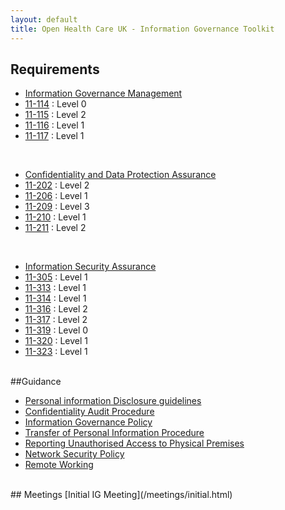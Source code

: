 ```yaml
---
layout: default
title: Open Health Care UK - Information Governance Toolkit
---
```


## Requirements

* [Information Governance Management](/information.governance.management/)
* [11-114](/information.governance.management/11-114/) : Level 0
* [11-115](/information.governance.management/11-115/) : Level 2
* [11-116](/information.governance.management/11-116/) : Level 1
* [11-117](/information.governance.management/11-117/) : Level 1

<br />

* [Confidentiality and Data Protection Assurance](/confidentiality.data.protection/)
* [11-202](/confidentiality.data.protection/11-202/) : Level 2
* [11-206](/confidentiality.data.protection/11-206/) : Level 1
* [11-209](/confidentiality.data.protection/11-209/) : Level 3
* [11-210](/confidentiality.data.protection/11-210/) : Level 1
* [11-211](/confidentiality.data.protection/11-211/) : Level 2

<br />

* [Information Security Assurance](/information.security.assurance)
* [11-305](/information.security.assurance/11-305/) : Level 1
* [11-313](/information.security.assurance/11-313/) : Level 1
* [11-314](/information.security.assurance/11-314/) : Level 1
* [11-316](/information.security.assurance/11-316/) : Level 2
* [11-317](/information.security.assurance/11-317/) : Level 2
* [11-319](/information.security.assurance/11-319/) : Level 0
* [11-320](/information.security.assurance/11-320/) : Level 1
* [11-323](/information.security.assurance/11-323/) : Level 1

<br />
##Guidance

* [Personal information Disclosure guidelines](/guidance/disclosure.html)
* [Confidentiality Audit Procedure](/process/confidentiality.audit.html)
* [Information Governance Policy](/process/information.governance.policy.html)
* [Transfer of Personal Information Procedure](/process/transfer.of.sensitive.information.html)
* [Reporting Unauthorised Access to Physical Premises](/process/reporting.unauthorised.access.html)
* [Network Security Policy](/process/network.security.policy.html)
* [Remote Working](/process/remote.working.html)

<br />
## Meetings
[Initial IG Meeting](/meetings/initial.html)
